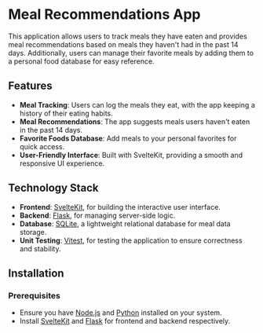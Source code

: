# Meal Recommendations App

This application allows users to track meals they have eaten and provides meal recommendations based on meals they haven't had in the past 14 days. Additionally, users can manage their favorite meals by adding them to a personal food database for easy reference.

## Features

- **Meal Tracking**: Users can log the meals they eat, with the app keeping a history of their eating habits.
- **Meal Recommendations**: The app suggests meals users haven't eaten in the past 14 days.
- **Favorite Foods Database**: Add meals to your personal favorites for quick access.
- **User-Friendly Interface**: Built with SvelteKit, providing a smooth and responsive UI experience.

## Technology Stack

- **Frontend**: [SvelteKit](https://kit.svelte.dev/), for building the interactive user interface.
- **Backend**: [Flask](https://flask.palletsprojects.com/), for managing server-side logic.
- **Database**: [SQLite](https://www.sqlite.org/index.html), a lightweight relational database for meal data storage.
- **Unit Testing**: [Vitest](https://vitest.dev/), for testing the application to ensure correctness and stability.

## Installation

### Prerequisites

- Ensure you have [Node.js](https://nodejs.org/) and [Python](https://www.python.org/) installed on your system.
- Install [SvelteKit](https://kit.svelte.dev/docs#installation) and [Flask](https://flask.palletsprojects.com/en/latest/installation/) for frontend and backend respectively.
